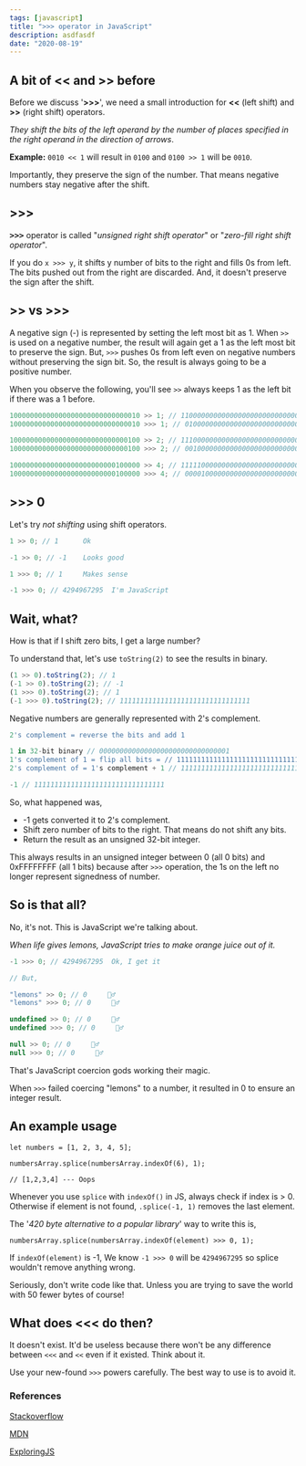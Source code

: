 ```yaml
---
tags: [javascript]
title: ">>> operator in JavaScript"
description: asdfasdf
date: "2020-08-19"
---
```


## A bit of << and >> before

Before we discuss '**>>>**', we need a small introduction for **<<** (left shift) and **>>** (right shift) operators.

_They shift the bits of the left operand by the number of places specified in the right operand in the direction of arrows_.

**Example:** `0010 << 1` will result in `0100` and `0100 >> 1` will be `0010`.

Importantly, they preserve the sign of the number. That means negative numbers stay negative after the shift.

## >>>

<kbd>**>>>**</kbd> operator is called "_unsigned right shift operator_" or "_zero-fill right shift operator_".

If you do `x >>> y`, it shifts y number of bits to the right and fills 0s from left. The bits pushed out from the right are discarded. And, it doesn't preserve the sign after the shift.

## >> vs >>>

A negative sign (-) is represented by setting the left most bit as 1. When `>>` is used on a negative number, the result will again get a 1 as the left most bit to preserve the sign. But, `>>>` pushes 0s from left even on negative numbers without preserving the sign bit. So, the result is always going to be a positive number.

When you observe the following, you'll see `>>` always keeps 1 as the left bit if there was a 1 before.

```js
10000000000000000000000000000010 >> 1; // 11000000000000000000000000000001
10000000000000000000000000000010 >>> 1; // 01000000000000000000000000000001

10000000000000000000000000000100 >> 2; // 11100000000000000000000000000001
10000000000000000000000000000100 >>> 2; // 00100000000000000000000000000001

10000000000000000000000000100000 >> 4; // 11111000000000000000000000000010
10000000000000000000000000100000 >>> 4; // 00001000000000000000000000000010
```

## >>> 0

Let's try _not shifting_ using shift operators.

```js
1 >> 0; // 1      Ok

-1 >> 0; // -1    Looks good

1 >>> 0; // 1     Makes sense

-1 >>> 0; // 4294967295  I'm JavaScript
```

## Wait, what?

How is that if I shift zero bits, I get a large number?

To understand that, let's use `toString(2)` to see the results in binary.

```js
(1 >> 0).toString(2); // 1
(-1 >> 0).toString(2); // -1
(1 >>> 0).toString(2); // 1
(-1 >>> 0).toString(2); // 11111111111111111111111111111111
```

Negative numbers are generally represented with 2's complement.

```js
2's complement = reverse the bits and add 1

1 in 32-bit binary // 00000000000000000000000000000001
1's complement of 1 = flip all bits = // 11111111111111111111111111111110
2's complement of = 1's complement + 1 // 11111111111111111111111111111110 + 1

-1 // 11111111111111111111111111111111
```

So, what happened was,

- -1 gets converted it to 2's complement.
- Shift zero number of bits to the right. That means do not shift any bits.
- Return the result as an unsigned 32-bit integer.

This always results in an unsigned integer between 0 (all 0 bits) and 0xFFFFFFFF (all 1 bits) because after `>>>` operation, the 1s on the left no longer represent signedness of number.

## So is that all?

No, it's not. This is JavaScript we're talking about.

_When life gives lemons, JavaScript tries to make orange juice out of it._

```js
-1 >>> 0; // 4294967295  Ok, I get it

// But,

"lemons" >> 0; // 0     🤷‍♂️
"lemons" >>> 0; // 0     🤷‍♂️

undefined >> 0; // 0     🤷‍♂️
undefined >>> 0; // 0     🤷‍♂️

null >> 0; // 0     🤷‍♂️
null >>> 0; // 0     🤷‍♂️
```

That's JavaScript coercion gods working their magic.

When `>>>` failed coercing "lemons" to a number, it resulted in 0 to ensure an integer result.

## An example usage

```tsx
let numbers = [1, 2, 3, 4, 5];

numbersArray.splice(numbersArray.indexOf(6), 1);

// [1,2,3,4] --- Oops
```

Whenever you use `splice` with `indexOf()` in JS, always check if index is > 0. Otherwise if element is not found, `.splice(-1, 1)` removes the last element.

The '_420 byte alternative to a popular library_' way to write this is,

```tsx
numbersArray.splice(numbersArray.indexOf(element) >>> 0, 1);
```

If `indexOf(element)` is -1, We know `-1 >>> 0` will be `4294967295` so splice wouldn't remove anything wrong.

Seriously, don't write code like that. Unless you are trying to save the world with 50 fewer bytes of course!

## What does <<< do then?

It doesn't exist. It'd be useless because there won't be any difference between `<<<` and `<<` even if it existed. Think about it.

Use your new-found `>>>` powers carefully. The best way to use is to avoid it.

### References

[Stackoverflow](https://stackoverflow.com/questions/1822350/what-is-the-javascript-operator-and-how-do-you-use-it)

[MDN](https://developer.mozilla.org/en-US/docs/Web/JavaScript/Reference/Operators/Unsigned_right_shift)

[ExploringJS](https://exploringjs.com/impatient-js/ch_numbers.html#bitwise-shift-operators)
